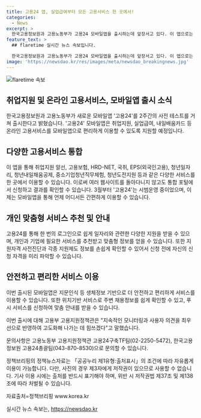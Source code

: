```yaml
---
title: 고용24 앱, 실업급여부터 모든 고용서비스 한 곳에서!
categories:
  - News
excerpt: >
  한국고용정보원과 고용노동부가 고용24 모바일앱을 출시하는데 앞장서고 있다. 이 앱으로는 취업지원, 실업급여, 내일배움카드 등의 온라인 고용서비스들을 통합하여 이용할 수 있게 된다. 또한 생체정보인식과 위치기반 서비스를 통해 안전하고 더 편리한 이용이 가능하며, 사용자의 의견을 반영하여 지속적으로 고도화될 예정이다. 이러한 고용24 모바일앱은 한 곳에서 각종 지원제도를 손쉽게 확인할 수 있는 차세대 디지털 고용플랫폼으로, 어디서든 일자리와 관련한 다양한 지원을 받을 수 있는 효율적인 솔루션이다. (글자 수: 206)
feature_text: >
  ## flaretime 실시간 뉴스 속보입니다.

  한국고용정보원과 고용노동부가 고용24 모바일앱을 출시하는데 앞장서고 있다. 이 앱으로는 취업지원, 실업급여, 내일배움카드 등의 온라인 고용서비스들을 통합하여 이용할 수 있게 된다. 또한 생체정보인식과 위치기반 서비스를 통해 안전하고 더 편리한 이용이 가능하며, 사용자의 의견을 반영하여 지속적으로 고도화될 예정이다. 이러한 고용24 모바일앱은 한 곳에서 각종 지원제도를 손쉽게 확인할 수 있는 차세대 디지털 고용플랫폼으로, 어디서든 일자리와 관련한 다양한 지원을 받을 수 있는 효율적인 솔루션이다. (글자 수: 206)
image: 'https://newsdao.kr/res/images/meta/newsdao_breakingnews.jpg'
---
```


<p><img src="https://newsdao.kr/res/images/meta/newsdao_breakingnews.jpg" alt="flaretime 속보" /></p>

<h2 data-ke-size="size26">취업지원 및 온라인 고용서비스, 모바일앱 출시 소식</h2>

<p data-ke-size="size16">한국고용정보원과 고용노동부가 새로운 모바일앱 '고용24'를 2주간의 사전 테스트를 거쳐 출시한다고 밝혔습니다. '고용24' 모바일앱은 취업지원, 실업급여, 내일배움카드 등 온라인 고용서비스를 모바일앱으로 편리하게 이용할 수 있도록 지원할 예정입니다.</p>

<h2 data-ke-size="size24">다양한 고용서비스 통합</h2>

<p data-ke-size="size16">이 앱을 통해 취업지원 알선, 고용보험, HRD-NET, 국취, EPS(외국인고용), 청년일자리, 청년내일채움공제, 중소기업청년직무체험, 청년도전지원 등과 같은 다양한 서비스를 한 곳에서 이용할 수 있습니다. 이로써 여러 웹사이트를 돌아다니지 않고도 통합 포털에서 신청하고 결과를 확인할 수 있습니다. 3월부터 '고용24'는 시범운영 중이었으며, 이제는 모바일앱을 통해 언제 어디서든 간편하게 이용할 수 있습니다.</p>

<h2 data-ke-size="size24">개인 맞춤형 서비스 추천 및 안내</h2>

<p data-ke-size="size16">고용24를 통해 한 번의 로그인으로 쉽게 일자리와 관련한 다양한 지원을 받을 수 있으며, 개인과 기업에 필요한 서비스를 추천받고 맞춤형 정보를 얻을 수 있습니다. 또한 지원자격 사전진단과 각종 지원제도 정보를 손쉽게 확인할 수 있어서 신청 전에 자신의 신청 자격을 미리 파악할 수 있습니다.</p>

<h2 data-ke-size="size24">안전하고 편리한 서비스 이용</h2>

<p data-ke-size="size16">이번 출시된 모바일앱은 지문인식 등 생체정보 기반으로 더 안전하고 편리하게 서비스를 이용할 수 있습니다. 또한 위치기반 서비스로 주변 채용정보를 쉽게 확인할 수 있고, 푸시 서비스를 신청하여 맞춤 안내를 받을 수 있습니다.</p>

<p data-ke-size="size16">이번 출시에 대해 고용부 고용지원정책관은 "지속적인 모니터링과 사용자 의견을 최우선으로 반영하여 고도화해 나가는 데 힘쓰겠다"고 말했습니다.</p>

<p data-ke-size="size16">문의사항은 고용노동부 고용지원정책관 고용24구축TF팀(02-2250-5472), 한국고용정보원 고용24총괄팀(043-870-8530)으로 문의할 수 있습니다.</p>

<p data-ke-size="size16">정책브리핑의 정책뉴스자료는 「공공누리 제1유형:출처표시」의 조건에 따라 자유롭게 이용이 가능합니다. 다만, 사진의 경우 제3자에게 저작권이 있으므로 사용할 수 없습니다. 기사 이용 시에는 출처를 반드시 표기해야 하며, 위반 시 저작권법 제37조 및 제138조에 따라 처벌될 수 있습니다.</p>

<p data-ke-size="size16">자료출처=정책브리핑 www.korea.kr</p>
실시간 뉴스 속보는, <a href="https://newsdao.kr" rel="dofollow">https://newsdao.kr</a>


